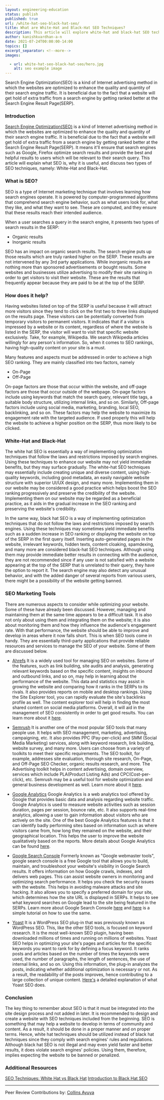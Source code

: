 ```yaml
---
layout: engineering-education
status: publish
published: true
url: /white-hat-seo-black-hat-seo/
title: What are White-Hat and Black-Hat SEO Techniques?
description: This article will explore white-hat and black-hat SEO techniques.
author: kanishkvardhan-a-n
date: 2021-07-24T00:00:00-14:00
topics: []
excerpt_separator: <!--more-->
images:

  - url: white-hat-seo-black-hat-seo/hero.jpg
    alt: seo example image
---
```

Search Engine Optimization(SEO) is a kind of Internet advertising method in which the websites are optimized to enhance the quality and quantity of their search engine traffic. It is beneficial due to the fact that a website will get hold of extra traffic from a search engine by getting ranked better at the Search Engine Result Page(SERP).
<!--more-->

### Introduction
[Search Engine Optimization(SEO)](https://en.wikipedia.org/wiki/Search_engine_optimization) is a kind of Internet advertising method in which the websites are optimized to enhance the quality and quantity of their search engine traffic. It is beneficial due to the fact that a website will get hold of extra traffic from a search engine by getting ranked better at the Search Engine Result Page(SERP). It means it&#39;ll ensure that search engines such as Google, Firefox optimize search results and provide the best and helpful results to users which will be relevant to their search query. This article will explain what SEO is, why it is useful, and discuss two types of SEO techniques, namely: White-Hat and Black-Hat.

### What is SEO?
SEO is a type of Internet marketing technique that involves learning how search engines operate. It is powered by computer-programmed algorithms that comprehend search engine behavior, such as what users look for, what they like, and what they want to see. These are computed, and they ensure that these results reach their intended audience.

When a user searches a query in the search engine, it presents two types of search results in the SERP:

- Organic results
- Inorganic results

SEO has an impact on organic search results. The search engine puts up those results which are truly ranked higher on the SERP. These results are not intervened by any 3rd party applications. While inorganic results are nothing more than sponsored advertisements or bought results. Some websites and businesses utilize advertising to modify their site ranking in order to get visitors to visit their website. These are the results that frequently appear because they are paid to be at the top of the SERP.

### How does it help?
Having websites listed on top of the SERP is useful because it will attract more visitors since they tend to click on the first two to three links displayed on the results page. These visitors can be potentially converted from temporary visitors to permanent visitors. It indicates that if a visitor is impressed by a website or its content, regardless of where the website is listed in the SERP, the visitor will want to visit that specific website exclusively. Take, for example, Wikipedia. We search Wikipedia articles willingly for any person&#39;s information. So, when it comes to SEO rankings, having high-quality content on your site is a must.

Many features and aspects must be addressed in order to achieve a high SEO ranking. They are mainly classified into two factors, namely

- On-Page
- Off-Page

On-page factors are those that occur within the website, and off-page factors are those that occur outside of the webpage. On-page factors include using keywords that match the search query, relevant title tags, a suitable body structure, utilizing internal links, and so on. Similarly, Off-page factors include using social media, marketing, branding, local SEO, backlinking, and so on. These factors may help the website to maximize its engagement rate with the targeted audience. If used properly this will help the website to achieve a higher position on the SERP, thus more likely to be clicked.

### White-Hat and Black-Hat
The white hat SEO is essentially a way of implementing optimization techniques that follow the laws and restrictions imposed by search engines. Using these techniques to enhance our website may not yield immediate benefits, but they may surface gradually. The white-hat SEO techniques may essentially include creating unique and diverse content, using high-quality keywords, including good metadata, an easily navigable website structure with superior UI/UX design, and many more. Implementing them in our website may be considered a good practice which helps boost the SEO ranking progressively and preserve the credibility of the website. Implementing them on our website may be regarded as a beneficial practice, as it aids in the gradual increase in the SEO ranking and preserving the website&#39;s credibility.

In the same way, black hat SEO is a way of implementing optimization techniques that do not follow the laws and restrictions imposed by search engines. Using these techniques may sometimes yield immediate benefits such as a sudden increase in SEO ranking or displaying the website on top of the SERP in the first query itself. Inserting auto-generated pages in the website, irrelevant keywords, hidden texts, content cloaking, spamdexing, and many more are considered black-hat SEO techniques. Although using them may provide immediate better results in connecting with the audience, they are not recommended since if any user is not satisfied with a website appearing at the top of the SERP that is unrelated to their query, they have the option to report it. The search engine may also detect any unusual behavior, and with the added danger of several reports from various users, there might be a possibility of the website getting banned.

### SEO Marketing Tools
There are numerous aspects to consider while optimizing your website. Some of these have already been discussed. However, managing and maintaining them at the same time appears to be a difficult task. It is also not only about using them and integrating them on the website; it is also about monitoring them and how they influence the audience&#39;s engagement rate. With that performance, the website should be able to improve and develop in areas where it now falls short. This is when SEO tools come in handy. They are essentially third-party applications that provide reliable resources and services to manage the SEO of your website. Some of them are discussed below.

- [Ahrefs](https://ahrefs.com/)
It is a widely used tool for managing SEO on websites. Some of the features, such as link building, site audits and analysis, generating relevant keywords based on the specific content, insights on inbound and outbound links, and so on, may help in learning about the performance of the website. This data and statistics may assist in growing the website and comparing how it ranks in the SERPs to its rivals. It also provides reports on mobile and desktop rankings. Using the Site Explorer tool, you can rapidly evaluate the site&#39;s backlinks profile as well. The content explorer tool will help in finding the most shared content on social media platforms. Overall, it will aid in the management of SEO consistently in order to get good results. You can learn more about it [here](https://help.ahrefs.com/en/articles/78203-what-is-ahrefs-com).

- [Semrush](https://www.semrush.com/)
It is another one of the most popular SEO tools that many people use. It helps with SEO management, marketing, advertising, campaigning, etc. It also provides PPC (Pay-per-click) and SMM (Social Media Marketing) services, along with keyword research, link building, website survey, and many more. Users can choose from a variety of toolkits to meet their specific requirements. The SEO toolkit, for example, addresses site evaluation, thorough site research, On-Page, and Off-Page SEO Checker, organic results research, and more. The Advertising toolkit helps in content advertising, domain overview, services which include PLA(Product Listing Ads) and CPC(Cost-per-click), etc. Semrush may be a useful tool for website optimization and general business development as well. Learn more about it [here](https://www.semrush.com/kb/).

- [Google Analytics](https://analytics.google.com/analytics/web/)
Google Analytics is a web analytics tool offered by Google that provides basic data and analysis regarding website traffic. Google Analytics is used to measure website activities such as session duration, pages per session, bounce rate, etc. It also supports real-time analytics, allowing a user to gain information about visitors who are actively on the site. One of the best Google Analytics features is that it can identify badly performing sites based on information such as where visitors came from, how long they remained on the website, and their geographical location. This helps the user to improve the website qualitatively based on the reports. More details about Google Analytics can be found [here](https://en.wikipedia.org/wiki/Google_Analytics).

- [Google Search Console](https://search.google.com/search-console/welcome)
Formerly known as &quot;Google webmaster tools&quot;, google search console is a free Google tool that allows you to build, maintain, and troubleshoot your website&#39;s visibility in Google Search results. It offers information on how Google crawls, indexes, and delivers web pages. This can assist website owners in monitoring and optimizing search performance. It helps you check the security issues with the website. This helps in avoiding malware attacks and site hacking. It also allows you to specify a preferred domain for your site, which determines how the site URL is displayed in SERPs. It helps to see what keyword searches on Google lead to the site being featured in the SERPs. Learn more about Google Search Console [here](https://en.wikipedia.org/wiki/Google_Search_Console) and [here](https://www.section.io/engineering-education/google-search-console-introduction/) is a simple tutorial on how to use the same.

- [Yoast](https://yoast.com/)
It is a WordPress SEO plug-in that was previously known as WordPress SEO. This, like the other SEO tools, is focused on keyword research. It is the most well-known SEO plugin, having been downloaded millions of times and running on millions of websites. Yoast SEO helps in optimizing your site&#39;s pages and articles for the specific keywords you want to rank for by defining a focus keyword. It ranks posts and articles based on the number of times the keywords were used, the number of paragraphs, the length of sentences, the use of internal links, and so on. Using this information, the plug-in analyzes the posts, indicating whether additional optimization is necessary or not. As a result, the readability of the posts improves, hence contributing to a large collection of unique content. [Here&#39;s](https://yoast.com/what-does-yoast-seo-do/) a detailed explanation of what Yoast SEO does.

### Conclusion
The key thing to remember about SEO is that it must be integrated into the site design process and not added in later. It is recommended to design and create a website with SEO techniques included from the beginning. SEO is something that may help a website to develop in terms of community and content. As a result, it should be done in a proper manner and on proper terms. Hence, white hat techniques should be utilized instead of black hat techniques since they comply with search engines&#39; rules and regulations. Although black hat SEO is not illegal and may even yield faster and better results, it does violate search engines&#39; policies. Using them, therefore, implies expecting the website to be banned or penalized.

### Additional Resources
[SEO Techniques: White Hat vs Black Hat](https://www.weidert.com/blog/white-hat-seo-black-hat-seo)
[Introduction to Black Hat SEO](https://blog.hubspot.com/marketing/black-hat-seo)

---
Peer Review Contributions by: [Collins Ayuya](https://www.section.io/engineering-education/authors/collins-ayuya/)
